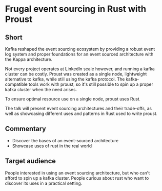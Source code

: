 # Frugal event sourcing in Rust with Proust

## Short

Kafka reshaped the event sourcing ecosystem by providing a robust event log
system and proper foundations for an event sourced architecture with the Kappa
architecture.

Not every project operates at LinkedIn scale however, and running a kafka
cluster can be costly.  Proust was created as a single node, lightweight
alternative to kafka, while still using the kafka protocol. The
kafka-compatible tools work with proust, so it's still possible to spin up a
proper kafka cluster when the need arises.

To ensure optimal resource use on a single node, proust uses Rust.

The talk will present event sourcing architectures and their trade-offs, as
well as showcasing different uses and patterns in Rust used to write proust.

## Commentary

- Discover the bases of an event-sourced architecture
- Showcase uses of rust in the real world

## Target audience

People interested in using an event sourcing architecture, but who can't
afford to spin up a kafka cluster.
People curious about rust who want to
discover its uses in a practical setting.



